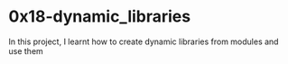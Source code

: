 # 0x18-dynamic_libraries
In this project, I learnt how to create dynamic libraries from modules and use them
